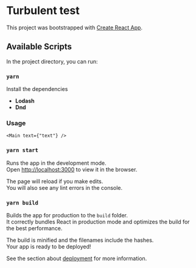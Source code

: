 # Turbulent test

This project was bootstrapped with [Create React App](https://github.com/facebook/create-react-app).

## Available Scripts

In the project directory, you can run:

### `yarn`

Install the dependencies

- **Lodash**
- **Dnd**


### Usage 

`<Main text={"text"} />`


### `yarn start`

Runs the app in the development mode.\
Open [http://localhost:3000](http://localhost:3000) to view it in the browser.

The page will reload if you make edits.\
You will also see any lint errors in the console.

### `yarn build`

Builds the app for production to the `build` folder.\
It correctly bundles React in production mode and optimizes the build for the best performance.

The build is minified and the filenames include the hashes.\
Your app is ready to be deployed!

See the section about [deployment](https://facebook.github.io/create-react-app/docs/deployment) for more information.
